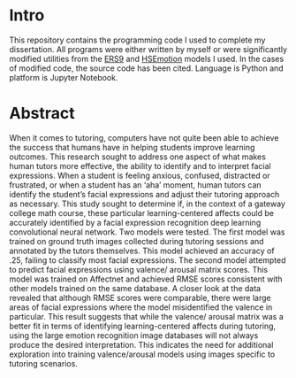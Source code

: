# Intro
This repository contains the programming code I used to complete my dissertation. All programs were either written by myself or were significantly modified utilities from the [ERS9](https://github.com/siqueira-hc/Efficient-Facial-Feature-Learning-with-Wide-Ensemble-based-Convolutional-Neural-Networks.git) and [HSEmotion](https://github.com/av-savchenko/hsemotion) models I used. In the cases of modified code, the source code has been cited. Language is Python and platform is Jupyter Notebook.

# Abstract
When it comes to tutoring, computers have not quite been able to achieve the success that humans have in helping students improve learning outcomes. This research sought to address one aspect of what makes human tutors more effective, the ability to identify and to interpret facial expressions. When a student is feeling anxious, confused, distracted or frustrated, or when a student has an ‘aha’ moment, human tutors can identify the student’s facial expressions and adjust their tutoring approach as necessary. This study sought to determine if, in the context of a gateway college math course, these particular learning-centered affects could be accurately identified by a facial expression recognition deep learning convolutional neural network. Two models were tested. The first model was trained on ground truth images collected during tutoring sessions and annotated by the tutors themselves. This model achieved an accuracy of .25, failing to classify most facial expressions. The second model attempted to predict facial expressions using valence/ arousal matrix scores. This model was trained on Affectnet and achieved RMSE scores consistent with other models trained on the same database. A closer look at the data revealed that although RMSE scores were comparable, there were large areas of facial expressions where the model misidentified the valence in particular. This result suggests that while the valence/ arousal matrix was a better fit in terms of identifying learning-centered affects during tutoring, using the large emotion recognition image databases will not always produce the desired interpretation. This indicates the need for additional exploration into training valence/arousal models using images specific to tutoring scenarios.
